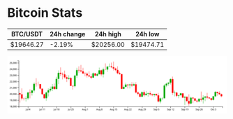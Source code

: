 # Bitcoin Stats

BTC/USDT|24h change|24h high|24h low|
|---|---|---|---|
|$19646.27|-2.19%|$20256.00|$19474.71|

<img src="./chart.svg">
